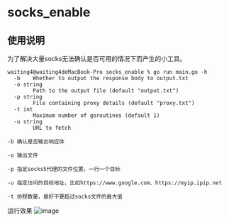 # socks_enable 
## 使用说明
为了解决大量socks无法确认是否可用的情况下而产生的小工具。
```
waiting4@waiting4deMacBook-Pro socks_enable % go run main.go -h
  -b    Whether to output the response body to output.txt
  -o string
        Path to the output file (default "output.txt")
  -p string
        File containing proxy details (default "proxy.txt")
  -t int
        Maximum number of goroutines (default 1)
  -u string
        URL to fetch
```
`-b 确认是否输出响应体`

`-o 输出文件`

`-p 指定socks5代理的文件位置，一行一个目标`

`-u 指定访问的目标地址，比如https://www.google.com、https://myip.ipip.net`

`-t 协程数量，最好不要超过socks文件的最大值`

运行效果
![image](https://github.com/w4iting4/socks_enable/assets/41547947/26f194d0-53d6-492a-82f2-6b172921cb2c)

